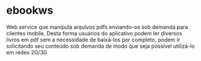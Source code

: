 # ebookws
Web service que manipula arquivos pdfs enviando-os sob demanda para clientes mobile. Desta forma usuários do aplicativo podem ler diversos livros em pdf sem a necessidade de baixá-los por completo, podem ir solicitando seu conteúdo sob demanda de modo que seja possível utilizá-lo em redes 2G/3G
